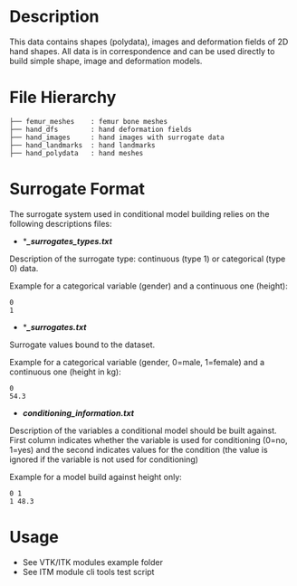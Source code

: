 Description
===========

This data contains shapes (polydata), images and deformation fields of
2D hand shapes. All data is in correspondence and can be used directly to build simple shape,
image and deformation models.

File Hierarchy
==============

~~~
├── femur_meshes    : femur bone meshes
├── hand_dfs        : hand deformation fields
├── hand_images     : hand images with surrogate data
├── hand_landmarks  : hand landmarks
├── hand_polydata   : hand meshes
~~~

Surrogate Format
================

The surrogate system used in conditional model building relies
on the following descriptions files:

* ****_surrogates_types.txt***

Description of the surrogate type: continuous (type 1) or categorical (type 0) data.

Example for a categorical variable (gender) and a continuous one (height):
~~~
0
1
~~~
* ****_surrogates.txt***

Surrogate values bound to the dataset.

Example for a categorical variable (gender, 0=male, 1=female) and a continuous one (height in kg):
~~~
0
54.3
~~~
* ***conditioning_information.txt***

Description of the variables a conditional model should
be built against. First column indicates whether the variable is used for conditioning (0=no, 1=yes) and the second indicates values for the condition (the value is ignored if the variable is not used for conditioning)

Example for a model build against height only:
~~~
0 1
1 48.3
~~~


Usage
=====

* See VTK/ITK modules example folder
* See ITM module cli tools test script
